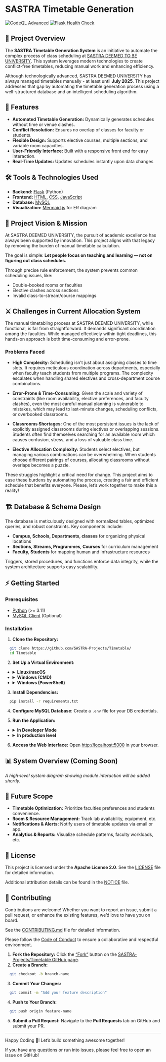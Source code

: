 # SASTRA Timetable Generation
[![CodeQL Advanced](https://github.com/SASTRA-Projects/Timetable/actions/workflows/codeql.yml/badge.svg)](https://github.com/SASTRA-Projects/Timetable/actions/workflows/codeql.yml)
[![Flask Health Check](https://github.com/SASTRA-Projects/Timetable/actions/workflows/test-app.yml/badge.svg)](https://github.com/SASTRA-Projects/Timetable/actions/workflows/test-app.yml)
## 📘 Project Overview

The **SASTRA Timetable Generation System** is an initiative to automate the complex process of class scheduling at [SASTRA DEEMED TO BE UNIVERSITY](https://www.sastra.edu). This system leverages modern technologies to create conflict-free timetables, reducing manual work and enhancing efficiency.

Although technologically advanced, SASTRA DEEMED UNIVERSITY has always managed timetables manually - at least until **July 2025**. This project addresses that gap by automating the timetable generation process using a well-structured database and an intelligent scheduling algorithm.


## 🚀 Features

- **Automated Timetable Generation:** Dynamically generates schedules without time or venue clashes.
- **Conflict Resolution:** Ensures no overlap of classes for faculty or students.
- **Flexible Design:** Supports elective courses, multiple sections, and variable room capacities.
- **User-Friendly Interface:** Built with a responsive front end for easy interaction.
- **Real-Time Updates:** Updates schedules instantly upon data changes.


## 🛠️ Tools & Technologies Used

- **Backend:** [Flask](https://flask.palletsprojects.com/en/stable/) (Python)
- **Frontend:** [HTML](https://html.com/), [CSS](https://css3.com/), [JavaScript](https://www.javascript.com/)
- **Database:** [MySQL](https://www.mysql.com/)
- **Visualization:** [Mermaid.js](https://mermaid-js.github.io/) for ER diagram


## 🎯 Project Vision & Mission

At SASTRA DEEMED UNIVERSITY, the pursuit of academic excellence has always been supported by innovation. This project aligns with that legacy by removing the burden of manual timetable calculation.

The goal is simple: **Let people focus on teaching and learning — not on figuring out class schedules.**

Through precise rule enforcement, the system prevents common scheduling issues, like:

- Double-booked rooms or faculties
- Elective clashes across sections
- Invalid class-to-stream/course mappings

## ⚔️ Challenges in Current Allocation System

The manual timetabling process at SASTRA DEEMED UNIVERSITY, while functional, is far from straightforward. It demands significant coordination among the faculties. While managed effectively within tight deadlines, this hands-on approach is both time-consuming and error-prone.

### Problems Faced

- **High Complexity:** Scheduling isn't just about assigning classes to time slots. It requires meticulous coordination across departments, especially when faculty teach students from multiple programs. The complexity escalates when handling shared electives and cross-department course combinations.

- **Error-Prone & Time-Consuming:** Given the scale and variety of constraints (like room availability, elective preferences, and faculty clashes), even the most careful manual planning is vulnerable to mistakes, which may lead to last-minute changes, scheduling conflicts, or overbooked classrooms.

- **Classrooms Shortages:** One of the most persistent issues is the lack of explicitly assigned classrooms during electives or overlapping sessions. Students often find themselves searching for an available room which causes confusion, stress, and a loss of valuable class time.

- **Elective Allocation Complexity:**
Students select electives, but managing various combinations can be overwhelming. When students choose different pairings of courses, allocating classrooms without overlaps becomes a puzzle.

These struggles highlight a critical need for change. This project aims to ease these burdens by automating the process, creating a fair and efficient schedule that benefits everyone. Please, let’s work together to make this a reality!

## 🏗️ Database & Schema Design

The database is meticulously designed with normalized tables, optimized queries, and robust constraints. Key components include:

- **Campus, Schools, Departments, classes** for organizing physical locations
- **Sections, Streams, Programmes, Courses** for curriculum management
- **Faculty, Students** for mapping human and infrastructure resources

Triggers, stored procedures, and functions enforce data integrity, while the system architecture supports easy scalability.


## ⚡ Getting Started

### Prerequisites

- [Python](https://www.python.org/downloads/) (>= 3.11)
- [MySQL Client](https://dev.mysql.com/downloads/) (Optional)

### Installation

1. **Clone the Repository:**
```sh
  git clone https://github.com/SASTRA-Projects/Timetable/
  cd Timetable
```

2. **Set Up a Virtual Environment:**

- <details>
    <summary><strong>Linux/macOS</strong></summary>

    ```sh
    python3 -m venv venv
    source venv/bin/activate
    ```
  </details>

- <details>
    <summary><strong>Windows (CMD)</strong></summary>

    ```sh
      python -m venv venv
      venv\Scripts\activate
    ```
  </details>

- <details>
    <summary><strong>Windows (PowerShell)</strong></summary>

    ```sh
      python -m venv venv
      .\venv\Scripts\Activate.ps1
    ```
  </details>

3. **Install Dependencies:**
```sh
  pip install -r requirements.txt
```

4. **Configure MySQL Database:**
Create a `.env` file for your DB credentials.

5. **Run the Application:**

- <details>
    <summary><strong>In Developer Mode</strong></summary>

    ```sh
      python app.py
    ```
  </details>

- <details>
    <summary><strong>In production level</strong></summary>

    - **Windows:**
    ```sh
      waitress-serve --host=localhost --port=5000 app:app
    ```

    - **Linux/macOS:**
    ```sh
      gunicorn app:app --bind 0.0.0.0:5000
    ```
</details>

6. **Access the Web Interface:**
Open [http://localhost:5000](http://localhost:5000) in your browser.

## 📊 System Overview (Coming Soon)
*A high-level system diagram showing module interaction will be added shortly.*

## 🧠 Future Scope

- **Timetable Optimization:** Prioritize faculties preferences and students convenience.
- **Room & Resource Management:** Track lab availability, equipment, etc.
- **Notifications & Alerts:** Notify users of timetable updates via email or app.
- **Analytics & Reports:** Visualize schedule patterns, faculty workloads, etc.


## 📜 License

This project is licensed under the **Apache License 2.0**. See the [LICENSE](LICENSE) file for detailed information.

Additional attribution details can be found in the [NOTICE](NOTICE) file.


## 🤝 Contributing

Contributions are welcome! Whether you want to report an issue, submit a pull request, or enhance the existing features, we’d love to have you on board.

See the [CONTRIBUTING.md](CONTRIBUTING.md) file for detailed information.

Please follow the [Code of Conduct](CODE_OF_CONDUCT.md) to ensure a collaborative and respectful environment.

1. **Fork the Repository:** Click the [“Fork”](https://github.com/SASTRA-Projects/Timetable/fork) button on the [SASTRA-Projects/Timetable GitHub page](https://github.com/SASTRA-Projects/Timetable).
2. **Create a Branch:**
```sh
  git checkout -b branch-name
```
3. **Commit Your Changes:**
```sh
  git commit -m "Add your feature description"
```
4. **Push to Your Branch:**
```sh
  git push origin feature-name
```
5. **Submit a Pull Request:** Navigate to the **Pull Requests** tab on GitHub and submit your PR.

---

Happy Coding 🚀! Let’s build something awesome together!

If you have any questions or run into issues, please feel free to open an issue on GitHub!

